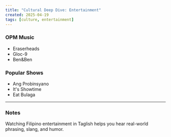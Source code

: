 ```yaml
---
title: "Cultural Deep Dive: Entertainment"
created: 2025-04-19
tags: [culture, entertainment]
---
```


### OPM Music

- Eraserheads
- Gloc-9
- Ben&Ben

### Popular Shows

- Ang Probinsyano
- It's Showtime
- Eat Bulaga

---

### Notes

Watching Filipino entertainment in Taglish helps you hear real-world phrasing, slang, and humor.
